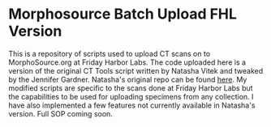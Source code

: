 # Morphosource Batch Upload FHL Version
This is a repository of scripts used to upload CT scans on to MorphoSource.org at Friday Harbor Labs. The code uploaded here is a version of the original CT Tools script written by Natasha Vitek and tweaked by the Jennifer Gardner. Natasha's original repo can be found [here](https://github.com/nsvitek/CT_tools). My modified scripts are specific to the scans done at Friday Harbor Labs but the capabilities to be used for uploading specimens from any collection. I have also implemented a few features not currently available in Natasha's version. Full SOP coming soon.
